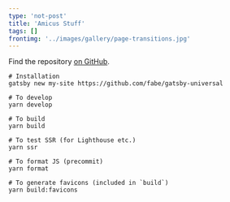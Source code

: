 ```yaml
---
type: 'not-post'
title: 'Amicus Stuff'
tags: []
frontimg: '../images/gallery/page-transitions.jpg'
---
```


Find the repository [on GitHub](https://github.com/fabe/gatsby-universal).

```
# Installation
gatsby new my-site https://github.com/fabe/gatsby-universal

# To develop
yarn develop

# To build
yarn build

# To test SSR (for Lighthouse etc.)
yarn ssr

# To format JS (precommit)
yarn format

# To generate favicons (included in `build`)
yarn build:favicons
```

<both-bar></both-bar>
